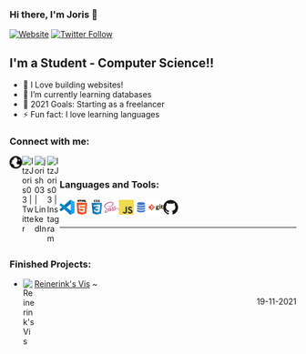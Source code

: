 ### Hi there, I'm Joris 👋 

[![Website](https://img.shields.io/website?label=joriswebdev.com&style=for-the-badge&url=https%3A%2F%2Fjoriswebdev.com)](https://joriswebdev.com)
[![Twitter Follow](https://img.shields.io/twitter/follow/ItzJoris03?color=1DA1F2&logo=twitter&style=for-the-badge)](https://twitter.com/intent/follow?original_referer=https%3A%2F%2Fgithub.com%2FItzJoris03&screen_name=ItzJoris03)

## I'm a Student - Computer Science!!

- 🔭 I Love building websites!
- 🌱 I’m currently learning databases
- 🥅 2021 Goals: Starting as a freelancer
- ⚡ Fun fact: I love learning languages

### Connect with me:

[<img align="left" alt="joriswebdev.com" width="22px" src="https://raw.githubusercontent.com/iconic/open-iconic/master/svg/globe.svg" />][website]
[<img align="left" alt="ItzJoris03 | Twitter" width="22px" src="https://cdn.jsdelivr.net/npm/simple-icons@v3/icons/twitter.svg" />][twitter]
[<img align="left" alt="jorish03 | LinkedIn" width="22px" src="https://cdn.jsdelivr.net/npm/simple-icons@v3/icons/linkedin.svg" />][linkedin]
[<img align="left" alt="ItzJoris03 | Instagram" width="22px" src="https://cdn.jsdelivr.net/npm/simple-icons@v3/icons/instagram.svg" />][instagram]

<br />

### Languages and Tools:

<img align="left" alt="Visual Studio Code" width="26px" src="https://raw.githubusercontent.com/github/explore/80688e429a7d4ef2fca1e82350fe8e3517d3494d/topics/visual-studio-code/visual-studio-code.png" />
<img align="left" alt="HTML5" width="26px" src="https://raw.githubusercontent.com/github/explore/80688e429a7d4ef2fca1e82350fe8e3517d3494d/topics/html/html.png" />
<img align="left" alt="CSS3" width="26px" src="https://raw.githubusercontent.com/github/explore/80688e429a7d4ef2fca1e82350fe8e3517d3494d/topics/css/css.png" />
<img align="left" alt="Sass" width="26px" src="https://raw.githubusercontent.com/github/explore/80688e429a7d4ef2fca1e82350fe8e3517d3494d/topics/sass/sass.png" />
<img align="left" alt="JavaScript" width="26px" src="https://raw.githubusercontent.com/github/explore/80688e429a7d4ef2fca1e82350fe8e3517d3494d/topics/javascript/javascript.png" />
<img align="left" alt="SQL" width="26px" src="https://raw.githubusercontent.com/github/explore/80688e429a7d4ef2fca1e82350fe8e3517d3494d/topics/sql/sql.png" />
<img align="left" alt="Git" width="26px" src="https://raw.githubusercontent.com/github/explore/80688e429a7d4ef2fca1e82350fe8e3517d3494d/topics/git/git.png" />
<img align="left" alt="GitHub" width="26px" src="https://raw.githubusercontent.com/github/explore/78df643247d429f6cc873026c0622819ad797942/topics/github/github.png" />

<br />
<br />

---

<br />

### Finished Projects:

- [<img align="left" alt="Reinerink's Vis" width="20px" src="https://github.com/ItzJoris03/reinerinksvis/blob/main/assets/img/header-logo.png"/> Reinerink's Vis](https://reinerinksvis.nl/) ~ <p align="right">19-11-2021</p>

[website]: https://joriswebdev.com
[twitter]: https://twitter.com/ItzJoris03
[instagram]: https://instagram.com/itzjoris03
[linkedin]: https://linkedin.com/in/JorisH03
